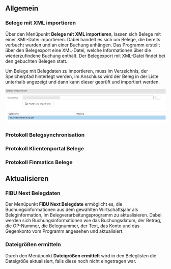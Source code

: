 ## Allgemein

### Belege mit XML importieren

Über den Menüpunkt **Belege mit XML importieren**, lassen sich Belege mit einer XML-Datei importieren. Dabei handelt es sich um Belege, die bereits verbucht wurden und an einer Buchung anhängen. Das Programm erstellt über den Belegexport eine XML-Datei, welche Informationen über die wiederzufindene Buchung enthält.
Der Belegexport mit XML-Datei findet bei den gebuchten Belegen statt.

Um Belege mit Belegdaten zu importieren, muss im Verzeichnis, der Speicherpfad hinterlegt werden, im Anschluss wird der Beleg in der Liste unterhalb angezeigt und dann kann dieser geprüft und importiert werden.

![B_importieren](<img/image4.png>)


### Protokoll Belegsynchronisation

### Protokoll Klientenportal Belege

### Protokoll Finmatics Belege

## Aktualisieren

### FIBU Next Belegdaten

Der Menüpunkt **FIBU Next Belegdate** ermöglicht es, die Buchungsinformationen aus dem gewählten Wirtschaftsjahr als Beleginformation, im Belegverarbeitungsprogramm zu aktualisieren. Dabei werden sich Buchungsinformationen wie das Buchungsdatum, der Betrag, die OP-Nummer, die Belegnummer, der Text, das Konto und das Gegenkonto vom Programm angesehen und aktualisiert.

### Dateigrößen ermitteln

Durch den Menüpunkt **Dateigrößen ermittelt** wird in den Beleglisten die Dateigröße aktualisiert, falls diese noch nicht eingetragen war.
